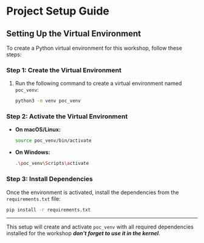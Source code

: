 
# Project Setup Guide

## Setting Up the Virtual Environment

To create a Python virtual environment for this workshop, follow these steps:

### Step 1: Create the Virtual Environment

1. Run the following command to create a virtual environment named `poc_venv`:

    ```bash
    python3 -m venv poc_venv
    ```

### Step 2: Activate the Virtual Environment

- **On macOS/Linux:**

    ```bash
    source poc_venv/bin/activate
    ```

- **On Windows:**

    ```bash
    .\poc_venv\Scripts\activate
    ```

### Step 3: Install Dependencies

Once the environment is activated, install the dependencies from the `requirements.txt` file:

```bash
pip install -r requirements.txt
```

---

This setup will create and activate `poc_venv` with all required dependencies installed for the workshop ***don't forget to use it in the kernel***.